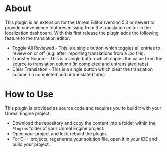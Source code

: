 # About

This plugin is an extension for the Unreal Editor (version 5.3 or newer) to provide convenience features missing from the translation editor in the localization dashboard.
With this first release the plugin adds the following feature to the translation editor:
  * Toggle All Reviewed - This is a single button which toggles all entries to review on or off (e.g. after importing translations from a .po file).
  * Transfer Source - This is a single button which copies the value from the source to translation column (in completed and untranslated tabs)
  * Clear Translation - This is a single button which clear the translation column (in completed and untranslated tabs)
 

# How to Use

This plugin is provided as source code and requires you to build it with your Unreal Engine project.
  * Download the repository and copy the content into a folder within the `Plugins` folder of your Unreal Engine project.
  * Open your project and let it rebuild the plugin.
  * For C++ projects, regenerate your solution file, open it in your IDE and build your project.



